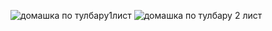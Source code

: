 ![домашка по тулбару1лист](https://github.com/user-attachments/assets/fef446e5-5855-4b3d-b5e3-74f1c6793b64)
![домашка по тулбару 2 лист](https://github.com/user-attachments/assets/39b06d52-5543-4275-8d2d-ab90313b0dd2)
